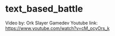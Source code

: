 # text_based_battle
Video by: Ork Slayer Gamedev
Youtube link: https://www.youtube.com/watch?v=cM_ocyOrs_k
